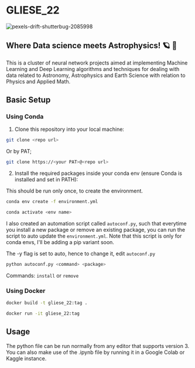 # GLIESE_22

![pexels-drift-shutterbug-2085998](https://user-images.githubusercontent.com/69007849/208246475-093a974b-03e3-4b14-880f-ff161c19b6a4.jpg) 

## Where Data science meets Astrophysics! :ringed_planet: :rocket:

This is a cluster of neural network projects aimed at implementing Machine Learning and Deep Learning algorithms and techniques for dealing with data related to Astronomy, Astrophysics
and Earth Science with relation to Physics and Applied Math.


## Basic Setup

### Using Conda

1. Clone this repository into your local machine:
```bash
git clone <repo url>
```

Or by PAT;

```bash
git clone https://<your PAT>@<repo url>
```

2. Install the required packages inside your conda env (ensure Conda is installed and set in PATH):

This should be run only once, to create the environment.

```bash
conda env create -f environment.yml

conda activate <env name>
```

I also created an automation script called `autoconf.py`, such that everytime you install a new package or remove an existing package, you can run the script to auto update the `environment.yml`. Note that this script is only for conda envs, I'll be adding a pip variant soon.

The -y flag is set to auto, hence to change it, edit `autoconf.py`

```bash
python autoconf.py <command> <package>
```

Commands: `install` or `remove`

### Using Docker

```bash
docker build -t gliese_22:tag .

docker run -it gliese_22:tag
```


## Usage

The python file can be run normally from any editor that supports version 3. You can also make use of the .ipynb file by running it in a Google Colab or Kaggle instance.





